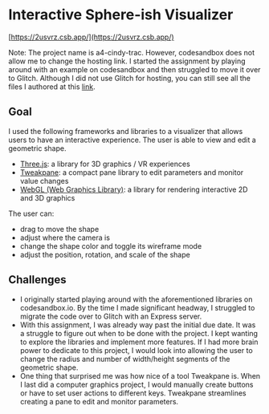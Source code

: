 # Interactive Sphere-ish Visualizer

[https://2usvrz.csb.app/](https://2usvrz.csb.app/)

Note: The project name is a4-cindy-trac. However, codesandbox does not allow me to change the hosting link. I started the assignment by playing around with an example on codesandbox and then struggled to move it over to Glitch. Although I did not use Glitch for hosting, you can still see all the files I authored at this [link](https://codesandbox.io/s/a4-cindy-trac-2usvrz?file=/src/index.js).

## Goal

I used the following frameworks and libraries to a visualizer that allows users to have an interactive experience. The user is able to view and edit a geometric shape. 
- [Three.js](https://threejs.org/): a library for 3D graphics / VR experiences
- [Tweakpane](https://cocopon.github.io/tweakpane/): a compact pane library to edit parameters and monitor value changes
- [WebGL (Web Graphics Library)](https://cocopon.github.io/tweakpane/): a library for rendering interactive 2D and 3D graphics

The user can:
- drag to move the shape
- adjust where the camera is
- change the shape color and toggle its wireframe mode
- adjust the position, rotation, and scale of the shape

## Challenges

- I originally started playing around with the aforementioned libraries on codesandbox.io. By the time I made significant headway, I struggled to migrate the code over to Glitch with an Express server.
- With this assignment, I was already way past the initial due date. It was a struggle to figure out when to be done with the project. I kept wanting to explore the libraries and implement more features. If I had more brain power to dedicate to this project, I would look into allowing the user to change the radius and number of width/height segments of the geometric shape.
- One thing that surprised me was how nice of a tool Tweakpane is. When I last did a computer graphics project, I would manually create buttons or have to set user actions to different keys. Tweakpane streamlines creating a pane to edit and monitor parameters.
